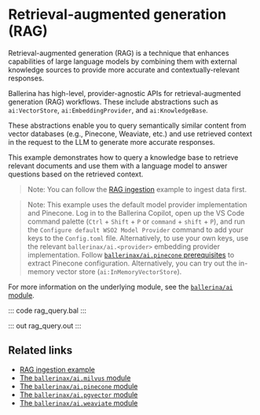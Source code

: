 # Retrieval-augmented generation (RAG)

Retrieval-augmented generation (RAG) is a technique that enhances capabilities of large language models by combining them with external knowledge sources to provide more accurate and contextually-relevant responses.

Ballerina has high-level, provider-agnostic APIs for retrieval-augmented generation (RAG) workflows. These include abstractions such as `ai:VectorStore`, `ai:EmbeddingProvider`, and `ai:KnowledgeBase`.

These abstractions enable you to query semantically similar content from vector databases (e.g., Pinecone, Weaviate, etc.) and use retrieved context in the request to the LLM to generate more accurate responses.

This example demonstrates how to query a knowledge base to retrieve relevant documents and use them with a language model to answer questions based on the retrieved context. 

> Note: You can follow the [RAG ingestion](/learn/by-example/rag-ingestion/) example to ingest data first.

> Note: This example uses the default model provider implementation and Pinecone. Log in to the Ballerina Copilot, open up the VS Code command palette (`Ctrl` + `Shift` + `P` or `command` + `shift` + `P`), and run the `Configure default WSO2 Model Provider` command to add your keys to the `Config.toml` file. Alternatively, to use your own keys, use the relevant `ballerinax/ai.<provider>` embedding provider implementation. Follow [`ballerinax/ai.pinecone` prerequisites](https://central.ballerina.io/ballerinax/ai.pinecone/latest#prerequisites) to extract Pinecone configuration. Alternatively, you can try out the in-memory vector store (`ai:InMemoryVectorStore`).

For more information on the underlying module, see the [`ballerina/ai` module](https://lib.ballerina.io/ballerina/ai/latest/).

::: code rag_query.bal :::

::: out rag_query.out :::

## Related links

- [RAG ingestion example](/learn/by-example/rag-ingestion/)
- [The `ballerinax/ai.milvus` module](https://central.ballerina.io/ballerinax/ai.milvus/latest)
- [The `ballerinax/ai.pinecone` module](https://central.ballerina.io/ballerinax/ai.pinecone/latest)
- [The `ballerinax/ai.pgvector` module](https://central.ballerina.io/ballerinax/ai.pgvector/latest)
- [The `ballerinax/ai.weaviate` module](https://central.ballerina.io/ballerinax/ai.weaviate/latest)
